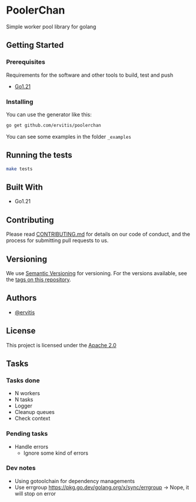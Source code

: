 # PoolerChan

Simple worker pool library for golang

## Getting Started

### Prerequisites

Requirements for the software and other tools to build, test and push

- [Go1.21](https://go.dev/doc/install)

### Installing

You can use the generator like this:

```bash
go get github.com/ervitis/poolerchan
```

You can see some examples in the folder `_examples`

## Running the tests

```bash
make tests
```

## Built With

- Go1.21

## Contributing

Please read [CONTRIBUTING.md](./.github/CONTRIBUTING.md) for details on our code
of conduct, and the process for submitting pull requests to us.

## Versioning

We use [Semantic Versioning](http://semver.org/) for versioning. For the versions
available, see the [tags on this
repository](https://github.com/PurpleBooth/a-good-readme-template/tags).

## Authors

- [@ervitis](https://github.com/ervitis)

## License

This project is licensed under the [Apache 2.0](LICENSE)

## Tasks

### Tasks done

- N workers
- N tasks
- Logger
- Cleanup queues
- Check context

### Pending tasks

- Handle errors
  - Ignore some kind of errors

### Dev notes

- Using gotoolchain for dependency managements
- Use errgroup https://pkg.go.dev/golang.org/x/sync/errgroup -> Nope, it will stop on error
